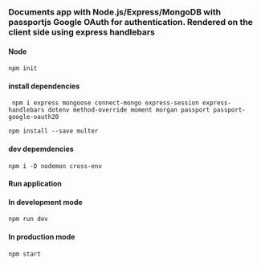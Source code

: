 ### Documents app with Node.js/Express/MongoDB with passportjs Google OAuth for authentication. Rendered on the client side using express handlebars

#### Node

``` npm init ```

#### install dependencies

``` npm i express mongoose connect-mongo express-session express-handlebars dotenv method-override moment morgan passport passport-google-oauth20```

```npm install --save multer```

#### dev depemdencies
```npm i -D nodemon cross-env```

#### Run application
#### In development mode
```npm run dev```

#### In production mode
```npm start```
